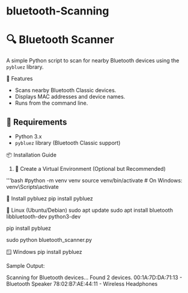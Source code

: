 # bluetooth-Scanning
# 🔍 Bluetooth Scanner

A simple Python script to scan for nearby Bluetooth devices using the `pybluez` library.

🚀 Features

- Scans nearby Bluetooth Classic devices.
- Displays MAC addresses and device names.
- Runs from the command line.



## 🧰 Requirements

- Python 3.x
- `pybluez` library (Bluetooth Classic support)



📦 Installation Guide

 1. 🐍 Create a Virtual Environment (Optional but Recommended)

'''bash
#python -m venv venv
source venv/bin/activate   # On Windows: venv\Scripts\activate

🧪 Install pybluez
pip install pybluez

🐧 Linux (Ubuntu/Debian)
sudo apt update
sudo apt install bluetooth libbluetooth-dev python3-dev

pip install pybluez

sudo python bluetooth_scanner.py

🪟 Windows
pip install pybluez

Sample Output:

Scanning for Bluetooth devices...
Found 2 devices.
  00:1A:7D:DA:71:13 - Bluetooth Speaker
  78:02:B7:AE:44:11 - Wireless Headphones


